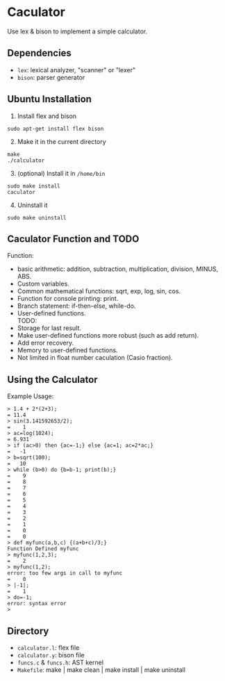 Caculator
=========
Use lex & bison to implement a simple calculator.
## Dependencies
  - `lex`: lexical analyzer, "scanner" or "lexer"
  - `bison`: parser generator

## Ubuntu Installation
  1. Install flex and bison
```
sudo apt-get install flex bison
 ```
  2. Make it in the current directory
```
make
./calculator
```
  3. (optional) Install it in `/home/bin`
```
sudo make install
caculator
```
  4. Uninstall it
```
sudo make uninstall
```
## Caculator Function and TODO
Function:
  - basic arithmetic: addition, subtraction, multiplication, division, MINUS, ABS.
  - Custom variables.
  - Common mathematical functions: sqrt, exp, log, sin, cos.
  - Function for console printing: print.
  - Branch statement: if-then-else, while-do.
  - User-defined functions.
<br/>TODO:
  - Storage for last result.
  - Make user-defined functions more robust (such as add return).
  - Add error recovery.
  - Memory to user-defined functions.
  - Not limited in float number caculation (Casio fraction).

## Using the Calculator
Example Usage:
```
> 1.4 + 2*(2+3);
= 11.4
> sin(3.141592653/2);
=    1
> ac=log(1024);
= 6.931
> if (ac>0) then {ac=-1;} else {ac=1; ac=2*ac;} 
=   -1
> b=sqrt(100);
=   10
> while (b>0) do {b=b-1; print(b);}
=    9
=    8
=    7
=    6
=    5
=    4
=    3
=    2
=    1
=    0
=    0
> def myfunc(a,b,c) {(a+b+c)/3;}
Function Defined myfunc
> myfunc(1,2,3);
=    2
> myfunc(1,2);
error: too few args in call to myfunc
=    0
> |-1|;
=    1
> do=-1;
error: syntax error
> 
```
## Directory
  - `calculator.l`: flex file
  - `calculator.y`: bison file
  - `funcs.c` & `funcs.h`: AST kernel
  - `Makefile`: make | make clean | make install | make uninstall

